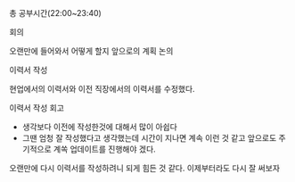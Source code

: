 총 공부시간(22:00~23:40)

회의

오랜만에 들어와서 어떻게 할지 앞으로의 계획 논의

이력서 작성

현업에서의 이력서와 이전 직장에서의 이력서를 수정했다.

이력서 작성 회고

- 생각보다 이전에 작성한것에 대해서 많이 아쉽다
- 그땐 엄청 잘 작성했다고 생각했는데 시간이 지나면 계속 이런 것 같고 앞으로도 주기적으로 계쏙 업데이트를 진행해야 겠다.


오랜만에 다시 이력서를 작성하려니 되게 힘든 것 같다.
이제부터라도 다시 잘 써보자
